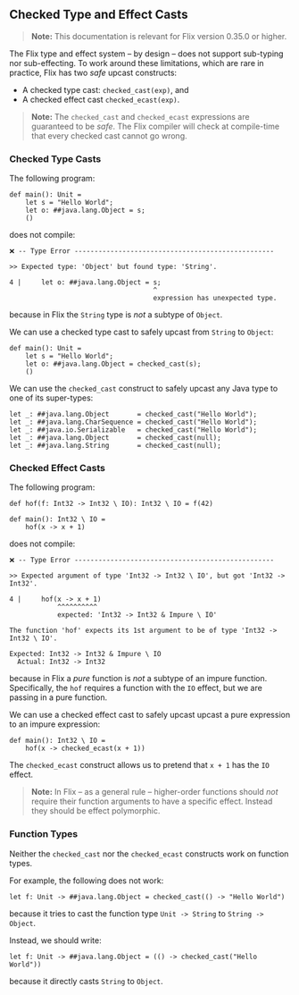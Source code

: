 ## Checked Type and Effect Casts

> **Note:** This documentation is relevant for Flix version 0.35.0 or higher.

The Flix type and effect system – by design – does not support sub-typing nor
sub-effecting. To work around these limitations, which are rare in practice,
Flix has two _safe_ upcast constructs: 

- A checked type cast: `checked_cast(exp)`, and 
- A checked effect cast `checked_ecast(exp)`.

> **Note:** The `checked_cast` and `checked_ecast` expressions are guaranteed to
> be _safe_. The Flix compiler will check at compile-time that every checked
> cast cannot go wrong. 

### Checked Type Casts

The following program:

```flix
def main(): Unit =
    let s = "Hello World";
    let o: ##java.lang.Object = s;
    ()
```

does not compile:

```
❌ -- Type Error --------------------------------------------------

>> Expected type: 'Object' but found type: 'String'.

4 |     let o: ##java.lang.Object = s;
                                    ^
                                    expression has unexpected type.
```

because in Flix the `String` type is _not_ a subtype of `Object`.

We can use a checked type cast to safely upcast from `String` to `Object`:

```flix
def main(): Unit =
    let s = "Hello World";
    let o: ##java.lang.Object = checked_cast(s);
    ()
```

We can use the `checked_cast` construct to safely upcast any Java type to one of
its super-types:

```flix
let _: ##java.lang.Object       = checked_cast("Hello World");
let _: ##java.lang.CharSequence = checked_cast("Hello World");
let _: ##java.io.Serializable   = checked_cast("Hello World");
let _: ##java.lang.Object       = checked_cast(null);
let _: ##java.lang.String       = checked_cast(null);
```

### Checked Effect Casts

The following program:

```flix
def hof(f: Int32 -> Int32 \ IO): Int32 \ IO = f(42)

def main(): Int32 \ IO =
    hof(x -> x + 1)
```

does not compile:

```
❌ -- Type Error --------------------------------------------------

>> Expected argument of type 'Int32 -> Int32 \ IO', but got 'Int32 -> Int32'.

4 |     hof(x -> x + 1)
            ^^^^^^^^^^
            expected: 'Int32 -> Int32 & Impure \ IO'

The function 'hof' expects its 1st argument to be of type 'Int32 -> Int32 \ IO'.

Expected: Int32 -> Int32 & Impure \ IO
  Actual: Int32 -> Int32
```

because in Flix a _pure_ function is _not_ a subtype of an impure function.
Specifically, the `hof` requires a function with the `IO` effect, but we are
passing in a pure function. 

We can use a checked effect cast to safely upcast upcast a pure expression to an
impure expression: 

```flix
def main(): Int32 \ IO =
    hof(x -> checked_ecast(x + 1))
```

The `checked_ecast` construct allows us to pretend that `x + 1` has the `IO` effect. 

> **Note:** In Flix – as a general rule – higher-order functions should _not_
> require their function arguments to have a specific effect. Instead they
> should be effect polymorphic. 

### Function Types

Neither the `checked_cast` nor the `checked_ecast` constructs work on function types. 

For example, the following does not work:

```flix
let f: Unit -> ##java.lang.Object = checked_cast(() -> "Hello World")
```

because it tries to cast the function type `Unit -> String` to `String ->
Object`.

Instead, we should write:

```flix
let f: Unit -> ##java.lang.Object = (() -> checked_cast("Hello World"))
```

because it directly casts `String` to `Object`.